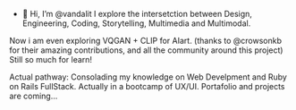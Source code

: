 - 👋 Hi, I’m @vandalit
I explore the intersetction between Design, Engineering, Coding, Storytelling, Multimedia and Multimodal.

Now i am even exploring VQGAN + CLIP for AIart. (thanks to @crowsonkb for their amazing contributions, and all the community around this project)
Still so much for learn!

Actual pathway: Consolading my knowledge on Web Develpment and Ruby on Rails FullStack.
Actually in a bootcamp of UX/UI.
Portafolio and projects are coming...

<!---
vandalit/vandalit is a ✨ special ✨ repository because its `README.md` (this file) appears on your GitHub profile.
You can click the Preview link to take a look at your changes.
--->

